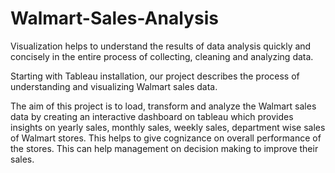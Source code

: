 # Walmart-Sales-Analysis
Visualization helps to understand the results of data analysis quickly and concisely in the entire process of collecting, cleaning and analyzing data. 

Starting with Tableau installation, our project describes the process of understanding and visualizing Walmart sales data.

The aim of this project is to load, transform and analyze the Walmart sales data by creating an interactive dashboard on tableau which provides insights on yearly sales, monthly sales, weekly sales, department wise sales of Walmart stores. This helps to give cognizance on overall performance of the stores. This can help management on decision making to improve their sales. 
